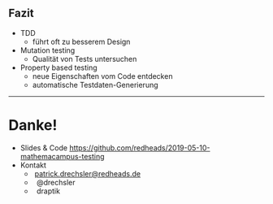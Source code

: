 ## Fazit

- TDD
  - führt oft zu besserem Design
- Mutation testing
  - Qualität von Tests untersuchen
- Property based testing
  - neue Eigenschaften vom Code entdecken
  - automatische Testdaten-Generierung

---

# Danke!

- Slides & Code https://github.com/redheads/2019-05-10-mathemacampus-testing
- Kontakt
  - <i class="fa fa-envelope" aria-hidden="true"></i>&nbsp;patrick.drechsler@redheads.de
  - <i class="fa fa-twitter" aria-hidden="true"></i>&nbsp;&nbsp;@drechsler
  - <i class="fa fa-github" aria-hidden="true"></i>&nbsp;&nbsp;draptik
